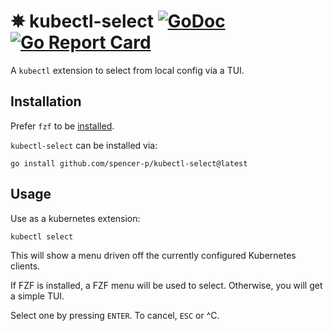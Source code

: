 # ✵ kubectl-select [![GoDoc](https://godoc.org/github.com/spencer-p/kubectl-select?status.svg)](https://godoc.org/github.com/spencer-p/kubectl-select) [![Go Report Card](https://goreportcard.com/badge/spencer-p/kubectl-select)](https://goreportcard.com/report/spencer-p/kubectl-select)

A `kubectl` extension to select from local config via a TUI.


## Installation

Prefer `fzf` to be [installed](https://github.com/junegunn/fzf).

`kubectl-select` can be installed via:

```shell
go install github.com/spencer-p/kubectl-select@latest
```

## Usage

Use as a kubernetes extension:

```shell
kubectl select
```

This will show a menu driven off the currently configured Kubernetes clients.

If FZF is installed, a FZF menu will be used to select. Otherwise, you will get
a simple TUI.

Select one by pressing `ENTER`. To cancel, `ESC` or ^C.
